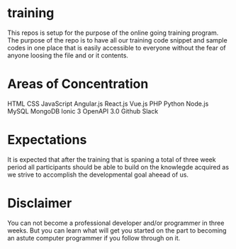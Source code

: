 # training
This repos is setup for the purpose of the online going training program. The purpose of the repo is to have all our training code snippet and sample codes in one place that is easily accessible to everyone without the fear of anyone loosing the file and or it contents.
# Areas of Concentration
HTML
CSS
JavaScript
Angular.js
React.js
Vue.js
PHP
Python
Node.js
MySQL
MongoDB
Ionic 3
OpenAPI 3.0
Github
Slack
# Expectations
It is expected that after the training that is spaning a total of three week period all participants should be able to build on the knowlegde acquired as we strive to accomplish the developmental goal aheead of us.
# Disclaimer
You can not become a professional developer and/or programmer in three weeks. But you can learn what will get you started on the part to becoming an astute computer programmer if you follow through on it.
